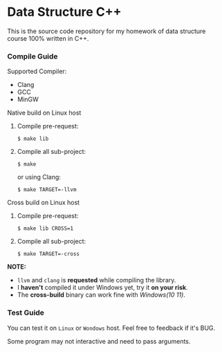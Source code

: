 # Data Structure C++

This is the source code repository for my homework of data structure course 100% written in C++.

### Compile Guide

Supported Compiler:

* Clang
* GCC
* MinGW

Native build on Linux host

1. Compile pre-request:

   ```shell
   $ make lib
   ```
2. Compile all sub-project:

   ```shell
   $ make
   ```

   or using Clang:

   ```shell
   $ make TARGET=-llvm
   ```

Cross build on Linux host

1. Compile pre-request:

   ```shell
   $ make lib CROSS=1
   ```
2. Compile all sub-project:

   ```shell
   $ make TARGET=-cross
   ```

**NOTE:**

* `llvm` and `clang` is **requested** while compiling the library.
* I **haven't** compiled it under Windows yet, try it **on your risk**.
* The **cross-build** binary can work fine with _Windows(10 11)_.

### Test Guide

You can test it on `Linux` or `Wondows` host. Feel free to feedback if it's BUG.

Some program may not interactive and need to pass arguments.

